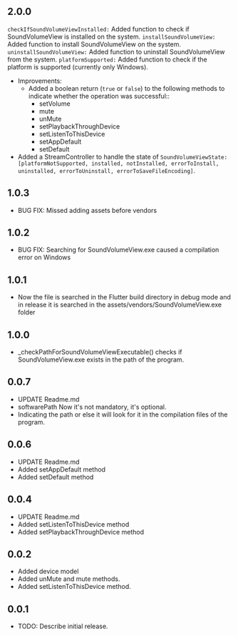 ## 2.0.0 
`checkIfSoundVolumeViewInstalled:` Added function to check if SoundVolumeView is installed on the system.
`installSoundVolumeView:` Added function to install SoundVolumeView on the system.
`uninstallSoundVolumeView:` Added function to uninstall SoundVolumeView from the system.
`platformSupported:` Added function to check if the platform is supported (currently only Windows).
- Improvements:
  - Added a boolean return (`true` or `false`) to the following methods to indicate whether the operation was successful::
    - setVolume
    - mute
    - unMute
    - setPlaybackThroughDevice
    - setListenToThisDevice
    - setAppDefault
    - setDefault
- Added a StreamController to handle the state of `SoundVolumeViewState: [platformNotSupported, installed, notInstalled, errorToInstall, uninstalled, errorToUninstall, errorToSaveFileEncoding]`.

## 1.0.3
* BUG FIX: Missed adding assets before vendors

## 1.0.2
* BUG FIX: Searching for SoundVolumeView.exe caused a compilation error on Windows

## 1.0.1
* Now the file is searched in the Flutter build directory in debug mode and in release it is searched in the assets/vendors/SoundVolumeView.exe folder

## 1.0.0
* _checkPathForSoundVolumeViewExecutable() checks if SoundVolumeView.exe exists in the path of the program.

## 0.0.7
* UPDATE Readme.md
* softwarePath Now it's not mandatory, it's optional.
* Indicating the path or else it will look for it in the compilation files of the program.

## 0.0.6
* UPDATE Readme.md
* Added setAppDefault method
* Added setDefault method

## 0.0.4
* UPDATE Readme.md
* Added setListenToThisDevice method
* Added setPlaybackThroughDevice method

## 0.0.2
* Added device model
* Added unMute and mute methods.
* Added setListenToThisDevice method.

## 0.0.1
* TODO: Describe initial release.